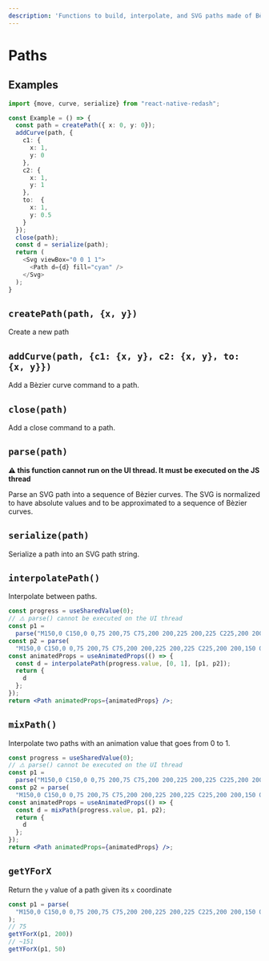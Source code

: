 ```yaml
---
description: 'Functions to build, interpolate, and SVG paths made of Bèzier curves'
---
```


# Paths

## Examples

```typescript
import {move, curve, serialize} from "react-native-redash";

const Example = () => {
  const path = createPath({ x: 0, y: 0});
  addCurve(path, {
    c1: {
      x: 1,
      y: 0
    },
    c2: {
      x: 1,
      y: 1
    },
    to:  {
      x: 1,
      y: 0.5
    }
  });
  close(path);
  const d = serialize(path);
  return (
    <Svg viewBox="0 0 1 1">
      <Path d={d} fill="cyan" />
    </Svg>
  );
}
```

## `createPath(path, {x, y})`

Create a new path

## `addCurve(path, {c1: {x, y}, c2: {x, y}, to: {x, y}})`

Add a Bèzier curve command to a path.

## `close(path)`

Add a close command to a path.

## `parse(path)`

**⚠️ this function cannot run on the UI thread. It must be executed on the JS thread**

Parse an SVG path into a sequence of Bèzier curves. The SVG is normalized to have absolute values and to be approximated to a sequence of Bèzier curves.

## `serialize(path)`

Serialize a path into an SVG path string.

## `interpolatePath()`

Interpolate between paths.

```jsx
const progress = useSharedValue(0);
// ⚠️ parse() cannot be executed on the UI thread
const p1 =
  parse("M150,0 C150,0 0,75 200,75 C75,200 200,225 200,225 C225,200 200,150 0,150 ");
const p2 = parse(
  "M150,0 C150,0 0,75 200,75 C75,200 200,225 200,225 C225,200 200,150 0,150 ");
const animatedProps = useAnimatedProps(() => {
  const d = interpolatePath(progress.value, [0, 1], [p1, p2]);
  return {
    d
  };
});
return <Path animatedProps={animatedProps} />;
```

## `mixPath()`

Interpolate two paths with an animation value that goes from 0 to 1.

```jsx
const progress = useSharedValue(0);
// ⚠️ parse() cannot be executed on the UI thread
const p1 =
  parse("M150,0 C150,0 0,75 200,75 C75,200 200,225 200,225 C225,200 200,150 0,150 ");
const p2 = parse(
  "M150,0 C150,0 0,75 200,75 C75,200 200,225 200,225 C225,200 200,150 0,150 ");
const animatedProps = useAnimatedProps(() => {
  const d = mixPath(progress.value, p1, p2);
  return {
    d
  };
});
return <Path animatedProps={animatedProps} />;
```

## `getYForX`

Return the `y` value of a path given its `x` coordinate

```jsx
const p1 = parse(
  "M150,0 C150,0 0,75 200,75 C75,200 200,225 200,225 C225,200 200,150 0,150"
);
// 75
getYForX(p1, 200))
// ~151
getYForX(p1, 50)
```

